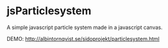 jsParticlesystem
================

A simple javascript particle system made in a javascript canvas.

DEMO: http://albintornqvist.se/sidoprojekt/particlesystem.html

